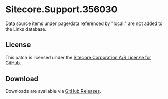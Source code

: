 # Sitecore.Support.356030
Data source items under page/data referenced by &quot;local:&quot; are not added to the Links database.

## License  
This patch is licensed under the [Sitecore Corporation A/S License for GitHub](https://github.com/sitecoresupport/Sitecore.Support.356030/blob/master/LICENSE).  

## Download  
Downloads are available via [GitHub Releases](https://github.com/sitecoresupport/Sitecore.Support.356030/releases).  
